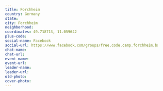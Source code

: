 ```yaml
---
title: Forchheim
country: Germany
state: 
city: Forchheim
neighborhood: 
coordinates: 49.718713, 11.059642
plus-code:
social-name: Facebook
social-url: https://www.facebook.com/groups/free.code.camp.forchheim.bayern
chat-name:
chat-url:
event-name:
event-url:
leader-name:
leader-url:
old-photo: 
cover-photo:
---
```

